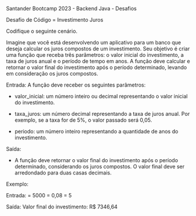 Santander Bootcamp 2023 - Backend Java - Desafios 

Desafio de Código = Investimento Juros

Codifique o seguinte cenário.

Imagine que você está desenvolvendo um aplicativo para um banco que deseja calcular os juros compostos de um investimento. Seu objetivo é criar uma função que receba três parâmetros: o valor inicial do investimento, a taxa de juros anual e o período de tempo em anos. 
A função deve calcular e retornar o valor final do investimento após o período determinado, levando em consideração os juros compostos.

Entrada:
A função deve receber os seguintes parâmetros:

- valor_inicial: um número inteiro ou decimal representando o valor inicial do investimento.

- taxa_juros: um número decimal representando a taxa de juros anual. Por exemplo, se a taxa for de 5%, o valor passado será 0,05.

- periodo: um número inteiro representando a quantidade de anos do investimento.

Saída:
- A função deve retornar o valor final do investimento após o período determinado, considerando os juros compostos. O valor final deve ser arredondado para duas casas decimais.

Exemplo:

Entrada:
= 5000
= 0,08
= 5

Saída:
Valor final do investimento: R$ 7346,64
